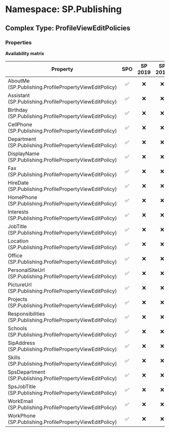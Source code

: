 # Namespace: SP.Publishing

## Complex Type: ProfileViewEditPolicies

### Properties

**Availability matrix**

Property | SPO | SP 2019 | SP 2016 | SP 2013
----------|:---:|:-------:|:-------:|:-------
AboutMe (SP.Publishing.ProfilePropertyViewEditPolicy) | ✅ | ❌ | ❌ | ❌
Assistant (SP.Publishing.ProfilePropertyViewEditPolicy) | ✅ | ❌ | ❌ | ❌
Birthday (SP.Publishing.ProfilePropertyViewEditPolicy) | ✅ | ❌ | ❌ | ❌
CellPhone (SP.Publishing.ProfilePropertyViewEditPolicy) | ✅ | ❌ | ❌ | ❌
Department (SP.Publishing.ProfilePropertyViewEditPolicy) | ✅ | ❌ | ❌ | ❌
DisplayName (SP.Publishing.ProfilePropertyViewEditPolicy) | ✅ | ❌ | ❌ | ❌
Fax (SP.Publishing.ProfilePropertyViewEditPolicy) | ✅ | ❌ | ❌ | ❌
HireDate (SP.Publishing.ProfilePropertyViewEditPolicy) | ✅ | ❌ | ❌ | ❌
HomePhone (SP.Publishing.ProfilePropertyViewEditPolicy) | ✅ | ❌ | ❌ | ❌
Interests (SP.Publishing.ProfilePropertyViewEditPolicy) | ✅ | ❌ | ❌ | ❌
JobTitle (SP.Publishing.ProfilePropertyViewEditPolicy) | ✅ | ❌ | ❌ | ❌
Location (SP.Publishing.ProfilePropertyViewEditPolicy) | ✅ | ❌ | ❌ | ❌
Office (SP.Publishing.ProfilePropertyViewEditPolicy) | ✅ | ❌ | ❌ | ❌
PersonalSiteUrl (SP.Publishing.ProfilePropertyViewEditPolicy) | ✅ | ❌ | ❌ | ❌
PictureUrl (SP.Publishing.ProfilePropertyViewEditPolicy) | ✅ | ❌ | ❌ | ❌
Projects (SP.Publishing.ProfilePropertyViewEditPolicy) | ✅ | ❌ | ❌ | ❌
Responsibilities (SP.Publishing.ProfilePropertyViewEditPolicy) | ✅ | ❌ | ❌ | ❌
Schools (SP.Publishing.ProfilePropertyViewEditPolicy) | ✅ | ❌ | ❌ | ❌
SipAddress (SP.Publishing.ProfilePropertyViewEditPolicy) | ✅ | ❌ | ❌ | ❌
Skills (SP.Publishing.ProfilePropertyViewEditPolicy) | ✅ | ❌ | ❌ | ❌
SpsDepartment (SP.Publishing.ProfilePropertyViewEditPolicy) | ✅ | ❌ | ❌ | ❌
SpsJobTitle (SP.Publishing.ProfilePropertyViewEditPolicy) | ✅ | ❌ | ❌ | ❌
WorkEmail (SP.Publishing.ProfilePropertyViewEditPolicy) | ✅ | ❌ | ❌ | ❌
WorkPhone (SP.Publishing.ProfilePropertyViewEditPolicy) | ✅ | ❌ | ❌ | ❌
